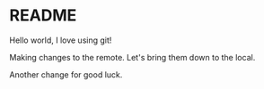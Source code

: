 # README #

Hello world, I love using git!

Making changes to the remote. Let's bring them down to the local.

Another change for good luck.
